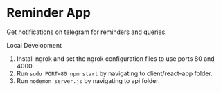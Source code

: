 # Reminder App
Get notifications on telegram for reminders and queries.

Local Development
1. Install ngrok and set the ngrok configuration files to use ports 80 and 4000.
2. Run `sudo PORT=80 npm start` by navigating to client/react-app folder.
3. Run `nodemon server.js` by navigating to api folder.